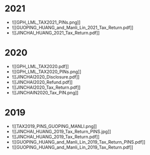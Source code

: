 # 2021 
- ![[GPH_LML_TAX2021_PINs.png]]
- ![[GUOPING_HUANG_and_Manli_Lin_2021_Tax_Return.pdf]]
- ![[JINCHAI_HUANG_2021_Tax_Return.pdf]]

# 2020
- ![[GPH_LML_TAX2020.pdf]]
- ![[GPH_LML_TAX2020_PINs.png]]
- ![[JINCHAI2020_Disclosure.pdf]]
- ![[JINCHAI2020_Refund.pdf]]
- ![[JINCHAI2020_Tax_Return.pdf]]
- ![[JINCHAIN2020_Tax_PIN.png]]

# 2019
- ![[TAX2019_PINS_GUOPING_MANLI.png]]
- ![[JINCHAI_HUANG_2019_Tax_Return_PINS.jpg]]
- ![[JINCHAI_HUANG_2019_Tax_Return.pdf]]
- ![[GUOPING_HUANG_and_Manli_Lin_2019_Tax_Return_PINS.pdf]]
- ![[GUOPING_HUANG_and_Manli_Lin_2019_Tax_Return.pdf]]